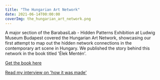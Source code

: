 ```yaml
---
title: "The Hungarian Art Network"
date: 2021-06-14T00:00:00
coverImg: the_hungarian_art_network.png
---
```


A major section of the BarabasiLab - Hidden Patterns Exhibition at Ludwig Museum Budapest covered the Hungarian Art Network, showcasing our first attempt to map out the hidden network connections in the contemporary art scene in Hungary. We published the story behind this network in the book titled 'Élek Mentén'.

<!--more-->


[Get the book here](https://www.egyuttamuveszetert.hu/konyvek/elek-menten-kortars-magyar-kepzomuveszet-az-adatok-tukreben/)

[Read my interview on 'how it was made'](https://hypeandhyper.com/contemporary-art-through-the-lens-of-a-network-researcher/)
